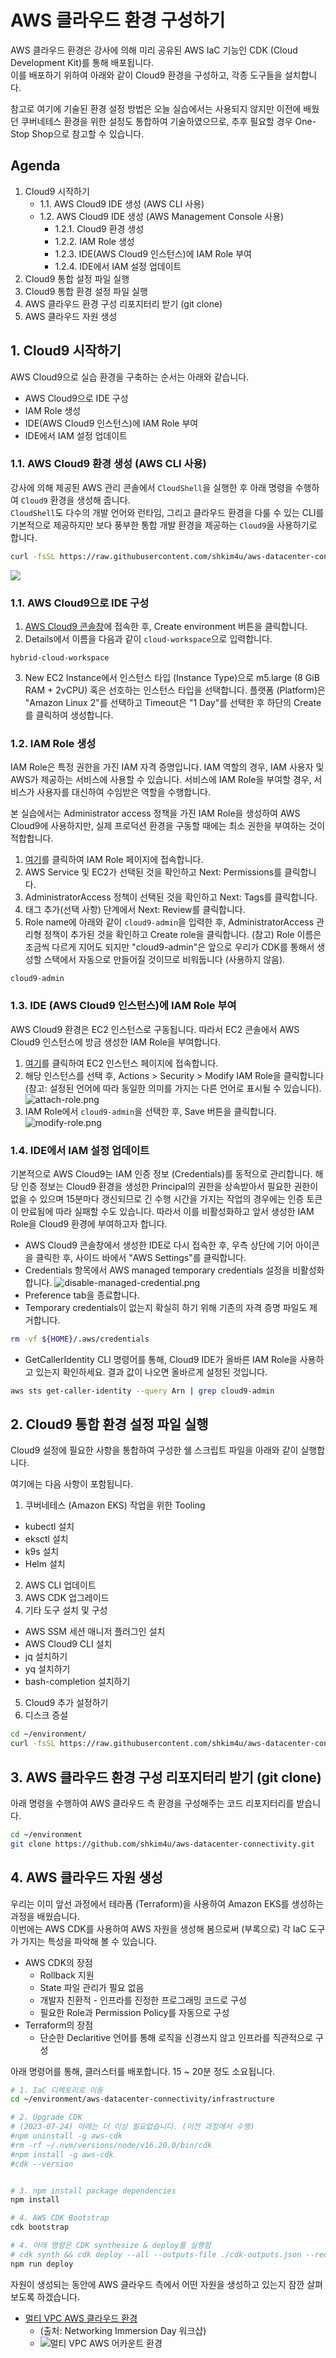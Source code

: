 # AWS 클라우드 환경 구성하기

AWS 클라우드 환경은 강사에 의해 미리 공유된 AWS IaC 기능인 CDK (Cloud Development Kit)를 통해 배포됩니다.<br>
이를 배포하기 위하여 아래와 같이 Cloud9 환경을 구성하고, 각종 도구들을 설치합니다.<br>

참고로 여기에 기술된 환경 설정 방법은 오늘 실습에서는 사용되지 않지만 이전에 배웠던 쿠버네테스 환경을 위한 설정도 통합하여 기술하였으므로, 추후 필요할 경우 One-Stop Shop으로 참고할 수 있습니다.

## Agenda

1. Cloud9 시작하기
    * 1.1. AWS Cloud9 IDE 생성 (AWS CLI 사용)
    * 1.2. AWS Cloud9 IDE 생성 (AWS Management Console 사용)
        * 1.2.1. Cloud9 환경 생성
        * 1.2.2. IAM Role 생성
        * 1.2.3. IDE(AWS Cloud9 인스턴스)에 IAM Role 부여
        * 1.2.4. IDE에서 IAM 설정 업데이트
2. Cloud9 통합 설정 파일 실행
2. Cloud9 통합 환경 설정 파일 실행
3. AWS 클라우드 환경 구성 리포지터리 받기 (git clone)
4. AWS 클라우드 자원 생성

## 1. Cloud9 시작하기

AWS Cloud9으로 실습 환경을 구축하는 순서는 아래와 같습니다.

- AWS Cloud9으로 IDE 구성
- IAM Role 생성
- IDE(AWS Cloud9 인스턴스)에 IAM Role 부여
- IDE에서 IAM 설정 업데이트

### 1.1. AWS Cloud9 환경 생성 (AWS CLI 사용)
강사에 의해 제공된 AWS 관리 콘솔에서 ```CloudShell```을 실행한 후 아래 명령을 수행하여 ```Cloud9``` 환경을 생성해 줍니다.<br>
```CloudShell```도 다수의 개발 언어와 런타임, 그리고 클라우드 환경을 다룰 수 있는 CLI를 기본적으로 제공하지만 보다 풍부한 통합 개발 환경을 제공하는 ```Cloud9```을 사용하기로 합니다.<br>
```bash
curl -fsSL https://raw.githubusercontent.com/shkim4u/aws-datacenter-connectivity/main/cloud9/bootstrap-v2.sh | bash
```
![](./assets/bootstrap-cloud9-via-cloudshell.png)

### 1.1. AWS Cloud9으로 IDE 구성

1. [AWS Cloud9 콘솔창](https://console.aws.amazon.com/cloud9)에 접속한 후, Create environment 버튼을 클릭합니다.
2. Details에서 이름을 다음과 같이 ```cloud-workspace```으로 입력합니다.
```
hybrid-cloud-workspace
```

3. New EC2 Instance에서 인스턴스 타입 (Instance Type)으로 m5.large (8 GiB RAM + 2vCPU) 혹은 선호하는 인스턴스 타입을 선택합니다. 플랫폼 (Platform)은 "Amazon Linux 2"를 선택하고 Timeout은 "1 Day"를 선택한 후 하단의 Create를 클릭하여 생성합니다.

### 1.2. IAM Role 생성

IAM Role은 특정 권한을 가진 IAM 자격 증명입니다. IAM 역할의 경우, IAM 사용자 및 AWS가 제공하는 서비스에 사용할 수 있습니다. 서비스에 IAM Role을 부여할 경우, 서비스가 사용자를 대신하여 수임받은 역할을 수행합니다.

본 실습에서는 Administrator access 정책을 가진 IAM Role을 생성하여 AWS Cloud9에 사용하지만, 실제 프로덕션 환경을 구동할 때에는 최소 권한을 부여하는 것이 적합합니다.

1. [여기](https://console.aws.amazon.com/iam/home#/roles$new?step=type&commonUseCase=EC2%2BEC2&selectedUseCase=EC2&policies=arn:aws:iam::aws:policy%2FAdministratorAccess)를 클릭하여 IAM Role 페이지에 접속합니다.
2. AWS Service 및 EC2가 선택된 것을 확인하고 Next: Permissions를 클릭합니다.
3. AdministratorAccess 정책이 선택된 것을 확인하고 Next: Tags를 클릭합니다.
4. 태그 추가(선택 사항) 단계에서 Next: Review를 클릭합니다.
5. Role name에 아래와 같이 ```cloud9-admin```을 입력한 후, AdministratorAccess 관리형 정책이 추가된 것을 확인하고 Create role을 클릭합니다. (참고) Role 이름은 조금씩 다르게 지어도 되지만 "cloud9-admin"은 앞으로 우리가 CDK를 통해서 생성할 스택에서 자동으로 만들어질 것이므로 비워둡니다 (사용하지 않음).
```
cloud9-admin
```

### 1.3. IDE (AWS Cloud9 인스턴스)에 IAM Role 부여

AWS Cloud9 환경은 EC2 인스턴스로 구동됩니다. 따라서 EC2 콘솔에서 AWS Cloud9 인스턴스에 방금 생성한 IAM Role을 부여합니다.

1. [여기](https://console.aws.amazon.com/ec2/v2/home?#Instances:sort=desc:launchTime)를 클릭하여 EC2 인스턴스 페이지에 접속합니다.
2. 해당 인스턴스를 선택 후, Actions > Security > Modify IAM Role을 클릭합니다 (참고: 설정된 언어에 따라 동일한 의미를 가지는 다른 언어로 표시될 수 있습니다).
   ![attach-role.png](./assets/attach-role.png)
3. IAM Role에서 ```cloud9-admin```을 선택한 후, Save 버튼을 클릭합니다.
   ![modify-role.png](./assets/modify-role-new.png)

### 1.4. IDE에서 IAM 설정 업데이트

기본적으로 AWS Cloud9는 IAM 인증 정보 (Credentials)를 동적으로 관리합니다. 해당 인증 정보는 Cloud9 환경을 생성한 Principal의 권한을 상속받아서 필요한 권한이 없을 수 있으며 15분마다 갱신되므로 긴 수행 시간을 가지는 작업의 경우에는 인증 토큰이 만료됨에 따라 실패할 수도 있습니다. 따라서 이를 비활성화하고 앞서 생성한 IAM Role을 Cloud9 환경에 부여하고자 합니다.

- AWS Cloud9 콘솔창에서 생성한 IDE로 다시 접속한 후, 우측 상단에 기어 아이콘을 클릭한 후, 사이드 바에서 "AWS Settings"를 클릭합니다.
- Credentials 항목에서 AWS managed temporary credentials 설정을 비활성화합니다.
  ![disable-managed-credential.png](./assets/disable-managed-credentials.png)
- Preference tab을 종료합니다.
- Temporary credentials이 없는지 확실히 하기 위해 기존의 자격 증명 파일도 제거합니다.

```bash
rm -vf ${HOME}/.aws/credentials
```

- GetCallerIdentity CLI 명령어를 통해, Cloud9 IDE가 올바른 IAM Role을 사용하고 있는지 확인하세요. 결과 값이 나오면 올바르게 설정된 것입니다.

```bash
aws sts get-caller-identity --query Arn | grep cloud9-admin
```

## 2. Cloud9 통합 환경 설정 파일 실행

Cloud9 설정에 필요한 사항을 통합하여 구성한 쉘 스크립트 파일을 아래와 같이 실행합니다.

여기에는 다음 사항이 포함됩니다.

1. 쿠버네테스 (Amazon EKS) 작업을 위한 Tooling
  * kubectl 설치
  * eksctl 설치
  * k9s 설치
  * Helm 설치
2. AWS CLI 업데이트
3. AWS CDK 업그레이드
4. 기타 도구 설치 및 구성
  * AWS SSM 세션 매니저 플러그인 설치
  * AWS Cloud9 CLI 설치
  * jq 설치하기
  * yq 설치하기
  * bash-completion 설치하기
5. Cloud9 추가 설정하기
6. 디스크 증설

```bash
cd ~/environment/
curl -fsSL https://raw.githubusercontent.com/shkim4u/aws-datacenter-connectivity/main/cloud9/cloud9.sh | bash
```

## 3. AWS 클라우드 환경 구성 리포지터리 받기 (git clone)

아래 명령을 수행하여 AWS 클라우드 측 환경을 구성해주는 코드 리포지터리를 받습니다.

```bash
cd ~/environment
git clone https://github.com/shkim4u/aws-datacenter-connectivity.git
```

## 4. AWS 클라우드 자원 생성
우리는 이미 앞선 과정에서 테라폼 (Terraform)을 사용하여 Amazon EKS를 생성하는 과정을 배웠습니다.<br>
이번에는 AWS CDK를 사용하여 AWS 자원을 생성해 봄으로써 (부록으로) 각 IaC 도구가 가지는 특성을 파악해 볼 수 있습니다.<br>
- AWS CDK의 장점
  - Rollback 지원
  - State 파일 관리가 필요 없음
  - 개발자 친환적 - 인프라를 진정한 프로그래밍 코드로 구성
  - 필요한 Role과 Permission Policy를 자동으로 구성
- Terraform의 장점
  - 단순한 Declaritive 언어를 통해 로직을 신경쓰지 않고 인프라를 직관적으로 구성

아래 명령어를 통해, 클러스터를 배포합니다. 15 ~ 20분 정도 소요됩니다.<br>

```bash
# 1. IaC 디렉토리로 이동
cd ~/environment/aws-datacenter-connectivity/infrastructure

# 2. Upgrade CDK
# (2023-07-24) 아래는 더 이상 필요없습니다. (이전 과정에서 수행)
#npm uninstall -g aws-cdk
#rm -rf ~/.nvm/versions/node/v16.20.0/bin/cdk
#npm install -g aws-cdk
#cdk --version


# 3. npm install package dependencies
npm install

# 4. AWS CDK Bootstrap
cdk bootstrap

# 4. 아래 명령은 CDK synthesize & deploy를 실행함
# cdk synth && cdk deploy --all --outputs-file ./cdk-outputs.json --require-approval=never
npm run deploy
```

자원이 생성되는 동안에 AWS 클라우드 측에서 어떤 자원을 생성하고 있는지 잠깐 살펴보도록 하겠습니다.<br>
* [멀티 VPC AWS 클라우드 환경](https://catalog.workshops.aws/networking/en-US/beginner/lab1)<br>
  * (출처: Networking Immersion Day 워크샵)<br>
  * ![멀티 VPC AWS 어카운트 환경](./assets/aws-cloud-transit-gateway.png)


